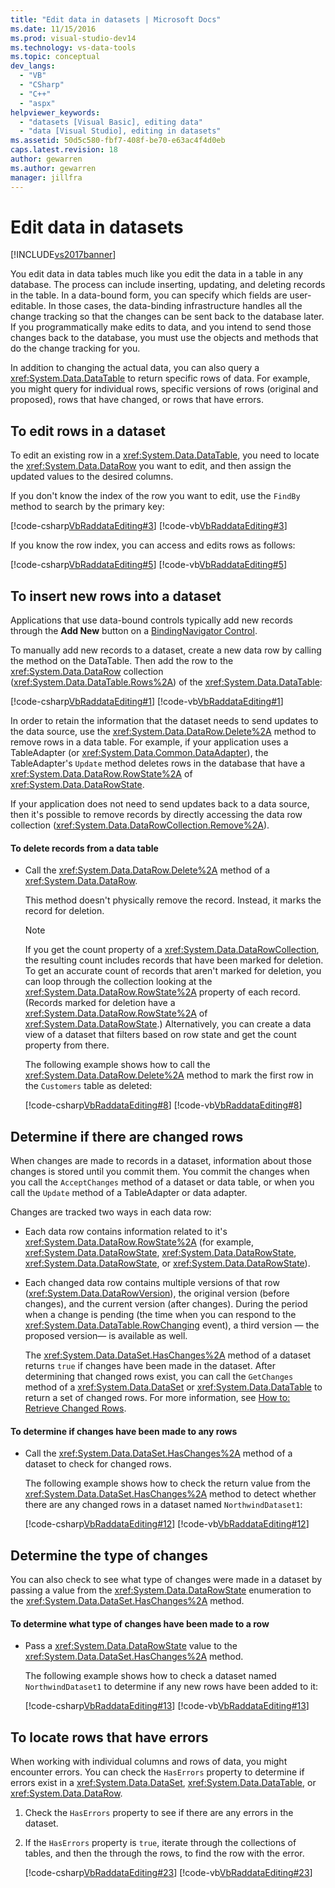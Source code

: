 ```yaml
---
title: "Edit data in datasets | Microsoft Docs"
ms.date: 11/15/2016
ms.prod: visual-studio-dev14
ms.technology: vs-data-tools
ms.topic: conceptual
dev_langs: 
  - "VB"
  - "CSharp"
  - "C++"
  - "aspx"
helpviewer_keywords: 
  - "datasets [Visual Basic], editing data"
  - "data [Visual Studio], editing in datasets"
ms.assetid: 50d5c580-fbf7-408f-be70-e63ac4f4d0eb
caps.latest.revision: 18
author: gewarren
ms.author: gewarren
manager: jillfra
---
```

# Edit data in datasets
[!INCLUDE[vs2017banner](../includes/vs2017banner.md)]

You edit data in data tables much like you edit the data in a table in any database. The process can include inserting, updating, and deleting records in the table. In a data-bound form, you can specify which fields are user-editable. In those cases, the data-binding infrastructure handles all the change tracking so that the changes can be sent back to the database later. If you programmatically make edits to data, and you intend to send those changes back to the database, you must use the objects and methods that do the change tracking for you.  
  
 In addition to changing the actual data, you can also query a <xref:System.Data.DataTable> to return specific rows of data. For example, you might query for individual rows, specific versions of rows (original and proposed),  rows that have changed, or rows that have errors.  
  
## To edit rows in a dataset  
 To edit an existing row in a <xref:System.Data.DataTable>, you need to locate the <xref:System.Data.DataRow> you want to edit, and then assign the updated values to the desired columns.  
  
 If you don't know the index of the row you want to edit, use the `FindBy` method to search by the primary key:  
  
 [!code-csharp[VbRaddataEditing#3](../snippets/csharp/VS_Snippets_VBCSharp/VbRaddataEditing/CS/Form1.cs#3)]
 [!code-vb[VbRaddataEditing#3](../snippets/visualbasic/VS_Snippets_VBCSharp/VbRaddataEditing/VB/Form1.vb#3)]  
  
 If you know the row index, you can access and edits rows as follows:  
  
 [!code-csharp[VbRaddataEditing#5](../snippets/csharp/VS_Snippets_VBCSharp/VbRaddataEditing/CS/Form1.cs#5)]
 [!code-vb[VbRaddataEditing#5](../snippets/visualbasic/VS_Snippets_VBCSharp/VbRaddataEditing/VB/Form1.vb#5)]  
  
## To insert new rows into a dataset  
 Applications that use data-bound controls typically add new records through the **Add New** button on a [BindingNavigator Control](http://msdn.microsoft.com/library/18c1e2a5-9834-40d3-9b2e-2b545e4e769e).  
  
 To manually add new records to a dataset, create a new data row by calling the method on the DataTable. Then add the row to the <xref:System.Data.DataRow> collection (<xref:System.Data.DataTable.Rows%2A>) of the <xref:System.Data.DataTable>:  
  
 [!code-csharp[VbRaddataEditing#1](../snippets/csharp/VS_Snippets_VBCSharp/VbRaddataEditing/CS/Form1.cs#1)]
 [!code-vb[VbRaddataEditing#1](../snippets/visualbasic/VS_Snippets_VBCSharp/VbRaddataEditing/VB/Form1.vb#1)]  
  
 In order to retain the information that the dataset needs to send updates to the data source, use the <xref:System.Data.DataRow.Delete%2A> method to remove rows in a data table. For example, if your application uses a TableAdapter (or <xref:System.Data.Common.DataAdapter>), the TableAdapter's `Update` method deletes rows in the database that have a <xref:System.Data.DataRow.RowState%2A> of <xref:System.Data.DataRowState>.  
  
 If your application does not need to send updates back to a data source, then it's possible to remove records by directly accessing the data row collection (<xref:System.Data.DataRowCollection.Remove%2A>).  
  
#### To delete records from a data table  
  
- Call the <xref:System.Data.DataRow.Delete%2A> method of a <xref:System.Data.DataRow>.  
  
     This method doesn't physically remove the record. Instead, it marks the record for deletion.  
  
    > [!NOTE]
    >  If you get the count property of a <xref:System.Data.DataRowCollection>, the resulting count includes records that have been marked for deletion. To get an accurate count of records that aren't marked for deletion, you can loop through the collection looking at the <xref:System.Data.DataRow.RowState%2A> property of each record. (Records marked for deletion have a <xref:System.Data.DataRow.RowState%2A> of <xref:System.Data.DataRowState>.) Alternatively, you can create a data view of a dataset that filters based on row state and get the count property from there.  
  
     The following example shows how to call the <xref:System.Data.DataRow.Delete%2A> method to mark the first row in the `Customers` table as deleted:  
  
     [!code-csharp[VbRaddataEditing#8](../snippets/csharp/VS_Snippets_VBCSharp/VbRaddataEditing/CS/Form1.cs#8)]
     [!code-vb[VbRaddataEditing#8](../snippets/visualbasic/VS_Snippets_VBCSharp/VbRaddataEditing/VB/Form1.vb#8)]  
  
## Determine if there are changed rows  
 When changes are made to records in a dataset, information about those changes is stored until you commit them. You commit the changes  when you call the `AcceptChanges` method of a dataset or data table, or when you call the `Update` method of a TableAdapter or data adapter.  
  
 Changes are tracked two ways in each data row:  
  
- Each data row contains information related to it's <xref:System.Data.DataRow.RowState%2A> (for example, <xref:System.Data.DataRowState>, <xref:System.Data.DataRowState>, <xref:System.Data.DataRowState>, or <xref:System.Data.DataRowState>).  
  
- Each changed data row contains multiple versions of that row (<xref:System.Data.DataRowVersion>), the original version (before changes), and the current version (after changes). During the period when a change is pending (the time when you can respond to the <xref:System.Data.DataTable.RowChanging> event), a third version — the proposed version— is available as well.
  
  The <xref:System.Data.DataSet.HasChanges%2A> method of a dataset returns `true` if changes have been made in the dataset. After determining that changed rows exist, you can call the `GetChanges` method of a <xref:System.Data.DataSet> or <xref:System.Data.DataTable> to return a set of changed rows. For more information, see [How to: Retrieve Changed Rows](http://msdn.microsoft.com/library/6ff0cbd0-5253-48e7-888a-144d56c2e0a9).  
  
#### To determine if changes have been made to any rows  
  
- Call the <xref:System.Data.DataSet.HasChanges%2A> method of a dataset to check for changed rows.  
  
     The following example shows how to check the return value from the <xref:System.Data.DataSet.HasChanges%2A> method to detect whether there are any changed rows in a dataset named `NorthwindDataset1`:  
  
     [!code-csharp[VbRaddataEditing#12](../snippets/csharp/VS_Snippets_VBCSharp/VbRaddataEditing/CS/Form1.cs#12)]
     [!code-vb[VbRaddataEditing#12](../snippets/visualbasic/VS_Snippets_VBCSharp/VbRaddataEditing/VB/Form1.vb#12)]  
  
## Determine the type of changes  
 You can also check to see what type of changes were made in a dataset by passing a value from the <xref:System.Data.DataRowState> enumeration to the <xref:System.Data.DataSet.HasChanges%2A> method.  
  
#### To determine what type of changes have been made to a row  
  
- Pass a <xref:System.Data.DataRowState> value to the <xref:System.Data.DataSet.HasChanges%2A> method.  
  
     The following example shows how to check a dataset named `NorthwindDataset1` to determine if any new rows have been added to it:  
  
     [!code-csharp[VbRaddataEditing#13](../snippets/csharp/VS_Snippets_VBCSharp/VbRaddataEditing/CS/Form1.cs#13)]
     [!code-vb[VbRaddataEditing#13](../snippets/visualbasic/VS_Snippets_VBCSharp/VbRaddataEditing/VB/Form1.vb#13)]  
  
## To locate rows that have errors  
 When working with individual columns and rows of data, you might encounter errors. You can check the `HasErrors` property to determine if errors exist in a <xref:System.Data.DataSet>, <xref:System.Data.DataTable>, or <xref:System.Data.DataRow>.  
  
1. Check the `HasErrors` property to see if there are any errors in the dataset.  
  
2. If the `HasErrors` property is `true`, iterate through the collections of tables, and then the through the rows, to find the row with the error.  
  
     [!code-csharp[VbRaddataEditing#23](../snippets/csharp/VS_Snippets_VBCSharp/VbRaddataEditing/CS/Form1.cs#23)]
     [!code-vb[VbRaddataEditing#23](../snippets/visualbasic/VS_Snippets_VBCSharp/VbRaddataEditing/VB/Form1.vb#23)]

